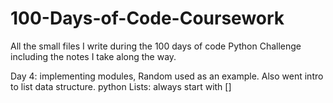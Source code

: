 # 100-Days-of-Code-Coursework
All the small files I write during the 100 days of code Python Challenge including the notes I take along the way. 

Day 4: implementing modules, Random used as an example. Also went intro to list data structure.
python Lists: always start with []
